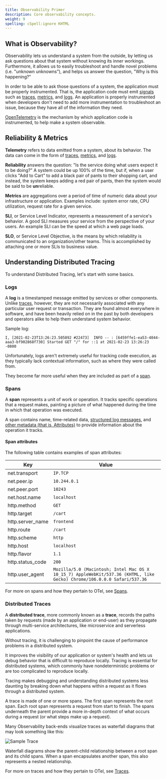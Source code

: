 ```yaml
---
title: Observability Primer
description: Core observability concepts.
weight: 9
spelling: cSpell:ignore KHTML
---
```


## What is Observability?

Observability lets us understand a system from the outside, by letting us ask
questions about that system without knowing its inner workings. Furthermore, it
allows us to easily troubleshoot and handle novel problems (i.e. "unknown
unknowns”), and helps us answer the question, "Why is this happening?"

In order to be able to ask those questions of a system, the application must be
properly instrumented. That is, the application code must emit
[signals](/docs/concepts/signals/) such as
[traces](/docs/concepts/observability-primer/#distributed-traces),
[metrics](/docs/concepts/observability-primer/#reliability--metrics), and
[logs](/docs/concepts/observability-primer/#logs). An application is properly
instrumented when developers don't need to add more instrumentation to
troubleshoot an issue, because they have all of the information they need.

[OpenTelemetry](/docs/what-is-opentelemetry/) is the mechanism by which
application code is instrumented, to help make a system observable.

## Reliability & Metrics

**Telemetry** refers to data emitted from a system, about its behavior. The data
can come in the form of [traces](#distributed-traces),
[metrics](#reliability--metrics), and [logs](#logs).

**Reliability** answers the question: "Is the service doing what users expect it
to be doing?” A system could be up 100% of the time, but if, when a user clicks
"Add to Cart” to add a black pair of pants to their shopping cart, and instead,
the system keeps adding a red pair of pants, then the system would be said to be
**un**reliable.

**Metrics** are aggregations over a period of time of numeric data about your
infrastructure or application. Examples include: system error rate, CPU
utilization, request rate for a given service.

**SLI**, or Service Level Indicator, represents a measurement of a service's
behavior. A good SLI measures your service from the perspective of your users.
An example SLI can be the speed at which a web page loads.

**SLO**, or Service Level Objective, is the means by which reliability is
communicated to an organization/other teams. This is accomplished by attaching
one or more SLIs to business value.

## Understanding Distributed Tracing

To understand Distributed Tracing, let's start with some basics.

### Logs

A **log** is a timestamped message emitted by services or other components.
Unlike [traces](#distributed-traces), however, they are not necessarily
associated with any particular user request or transaction. They are found
almost everywhere in software, and have been heavily relied on in the past by
both developers and operators alike to help them understand system behavior.

Sample log:

```text
I, [2021-02-23T13:26:23.505892 #22473]  INFO -- : [6459ffe1-ea53-4044-aaa3-bf902868f730] Started GET "/" for ::1 at 2021-02-23 13:26:23 -0800
```

Unfortunately, logs aren't extremely useful for tracking code execution, as they
typically lack contextual information, such as where they were called from.

They become far more useful when they are included as part of a [span](#spans).

### Spans

A **span** represents a unit of work or operation. It tracks specific operations
that a request makes, painting a picture of what happened during the time in
which that operation was executed.

A span contains name, time-related data,
[structured log messages](/docs/concepts/signals/traces/#span-events), and
[other metadata (that is, Attributes)](/docs/concepts/signals/traces/#attributes)
to provide information about the operation it tracks.

#### Span attributes

The following table contains examples of span attributes:

| Key              | Value                                                                                                                   |
| ---------------- | ----------------------------------------------------------------------------------------------------------------------- |
| net.transport    | `IP.TCP`                                                                                                                |
| net.peer.ip      | `10.244.0.1`                                                                                                            |
| net.peer.port    | `10243`                                                                                                                 |
| net.host.name    | `localhost`                                                                                                             |
| http.method      | `GET`                                                                                                                   |
| http.target      | `/cart`                                                                                                                 |
| http.server_name | `frontend`                                                                                                              |
| http.route       | `/cart `                                                                                                                |
| http.scheme      | `http`                                                                                                                  |
| http.host        | `localhost`                                                                                                             |
| http.flavor      | `1.1`                                                                                                                   |
| http.status_code | `200`                                                                                                                   |
| http.user_agent  | `Mozilla/5.0 (Macintosh; Intel Mac OS X 10_15_7) AppleWebKit/537.36 (KHTML, like Gecko) Chrome/106.0.0.0 Safari/537.36` |

For more on spans and how they pertain to OTel, see
[Spans](/docs/concepts/signals/traces/#spans).

### Distributed Traces

A **distributed trace**, more commonly known as a **trace**, records the paths
taken by requests (made by an application or end-user) as they propagate through
multi-service architectures, like microservice and serverless applications.

Without tracing, it is challenging to pinpoint the cause of performance problems
in a distributed system.

It improves the visibility of our application or system's health and lets us
debug behavior that is difficult to reproduce locally. Tracing is essential for
distributed systems, which commonly have nondeterministic problems or are too
complicated to reproduce locally.

Tracing makes debugging and understanding distributed systems less daunting by
breaking down what happens within a request as it flows through a distributed
system.

A trace is made of one or more spans. The first span represents the root span.
Each root span represents a request from start to finish. The spans underneath
the parent provide a more in-depth context of what occurs during a request (or
what steps make up a request).

Many Observability back-ends visualize traces as waterfall diagrams that may
look something like this:

![Sample Trace](/img/waterfall_trace.png 'Trace waterfall diagram')

Waterfall diagrams show the parent-child relationship between a root span and
its child spans. When a span encapsulates another span, this also represents a
nested relationship.

For more on traces and how they pertain to OTel, see
[Traces](/docs/concepts/signals/traces/).
